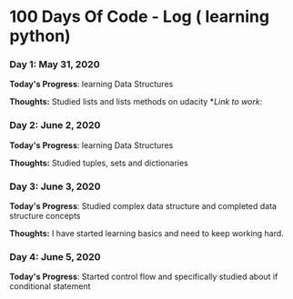 # 100 Days Of Code - Log ( learning python)

### Day 1: May 31, 2020

**Today's Progress**: learning Data Structures

**Thoughts:** Studied lists and lists methods on udacity
**Link to work:*

### Day 2: June 2, 2020

**Today's Progress**: learning Data Structures

**Thoughts:** Studied tuples, sets and dictionaries

### Day 3: June 3, 2020

**Today's Progress**: Studied complex data structure and completed data structure concepts

**Thoughts:** I have started learning basics and need to keep working hard.

### Day 4: June 5, 2020

**Today's Progress**: Started control flow and specifically studied about if conditional statement
